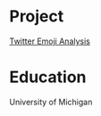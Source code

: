 # Project

[Twitter Emoji Analysis](https://bcko.github.io/twitter-emoji/)

# Education

University of Michigan
